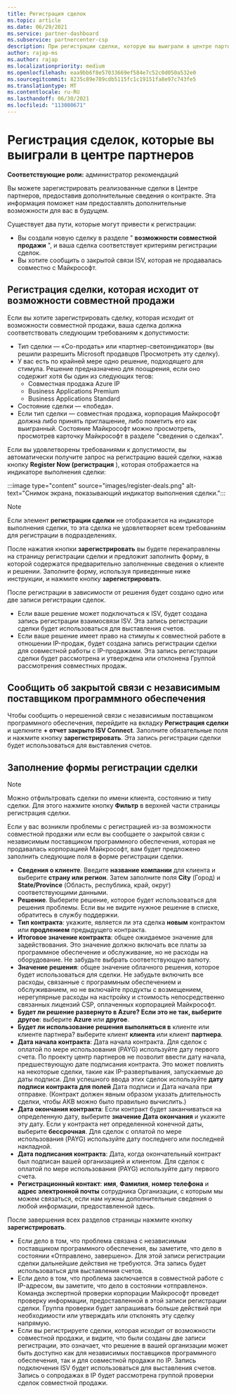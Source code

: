 ```yaml
---
title: Регистрация сделок
ms.topic: article
ms.date: 06/29/2021
ms.service: partner-dashboard
ms.subservice: partnercenter-csp
description: При регистрации сделки, которую вы выиграли в центре партнеров, она помогает корпорации Майкрософт предоставить вам больше возможностей в будущем.
author: rajap-ms
ms.author: rajap
ms.localizationpriority: medium
ms.openlocfilehash: eaa9bb6f8e57033669ef584e7c52c0d050a532e0
ms.sourcegitcommit: 8235c89e789cdb5115fc1c19151fa8e97c743fe5
ms.translationtype: MT
ms.contentlocale: ru-RU
ms.lasthandoff: 06/30/2021
ms.locfileid: "113080671"
---
```

# <a name="register-deals-youve-won-in-partner-center"></a>Регистрация сделок, которые вы выиграли в центре партнеров

**Соответствующие роли:** администратор рекомендаций

Вы можете зарегистрировать реализованные сделки в Центре партнеров, предоставив дополнительные сведения о контракте. Эта информация поможет нам предоставлять дополнительные возможности для вас в будущем.

Существует два пути, которые могут привести к регистрации:

- Вы создали новую сделку в разделе " **возможности совместной продажи** ", и ваша сделка соответствует критериям регистрации сделок.
- Вы хотите сообщить о закрытой связи ISV, которая не продавалась совместно с Майкрософт.

## <a name="register-a-deal-originating-from-a-co-sell-opportunity"></a>Регистрация сделки, которая исходит от возможности совместной продажи

Если вы хотите зарегистрировать сделку, которая исходит от возможности совместной продажи, ваша сделка должна соответствовать следующим требованиям к допустимости:

- Тип сделки — «Co-продать» или «партнер-светоиндикатор» (вы решили разрешить Microsoft продавцов Просмотреть эту сделку).
- У вас есть по крайней мере одно решение, подходящего для стимула. Решение предназначено для поощрения, если оно содержит хотя бы один из следующих тегов:
  - Совместная продажа Azure IP
  - Business Applications Premium
  - Business Applications Standard
- Состояние сделки — «победа».
- Если тип сделки — совместная продажа, корпорация Майкрософт должна либо принять приглашение, либо пометить его как выигранный. Состояние Майкрософт можно просмотреть, просмотрев карточку Майкрософт в разделе "сведения о сделках".

Если вы удовлетворены требованиями к допустимости, вы автоматически получите запрос на регистрацию вашей сделки, нажав кнопку **Register Now (регистрация** ), которая отображается на индикаторе выполнения сделки:

:::image type="content" source="images/register-deals.png" alt-text="Снимок экрана, показывающий индикатор выполнения сделки.":::

> [!NOTE]
> Если элемент **регистрации сделки** не отображается на индикаторе выполнения сделки, то эта сделка не удовлетворяет всем требованиям для регистрации в подразделениях.

После нажатия кнопки **зарегистрировать** вы будете перенаправлены на страницу регистрации сделки и предложит заполнить форму, в которой содержатся предварительно заполненные сведения о клиенте и решении. Заполните форму, используя приведенные ниже инструкции, и нажмите кнопку **зарегистрировать**.

После регистрации в зависимости от решения будет создано одно или две записи регистрации сделок.

- Если ваше решение может подключаться к ISV, будет создана запись регистрации взаимосвязи ISV. Эта запись регистрации сделки будет использоваться для выставления счетов.
- Если ваше решение имеет право на стимулы к совместной работе в отношении IP-продаж, будет создана запись регистрации сделки для совместной работы с IP-продажами. Эта запись регистрации сделки будет рассмотрена и утверждена или отклонена Группой рассмотрения совместных продаж.

## <a name="report-a-closed-isv-connect-deal"></a>Сообщить об закрытой связи с независимым поставщиком программного обеспечения

Чтобы сообщить о нерешенной связи с независимым поставщиком программного обеспечения, перейдите на вкладку **Регистрация сделки** и щелкните **+ отчет закрыто ISV Connect**. Заполните обязательные поля и нажмите кнопку **зарегистрировать**. Эта запись регистрации сделки будет использоваться для выставления счетов.

## <a name="fill-out-the-deal-registration-form"></a>Заполнение формы регистрации сделки

> [!NOTE]
> Можно отфильтровать сделки по имени клиента, состоянию и типу сделки. Для этого нажмите кнопку **Фильтр** в верхней части страницы регистрация сделки.

Если у вас возникли проблемы с регистрацией из-за возможности совместной продажи или если вы сообщаете о закрытой связи с независимым поставщиком программного обеспечения, которая не продавалась корпорацией Майкрософт, вам будет предложено заполнить следующие поля в форме регистрации сделки.

- **Сведения о клиенте**. Введите **название компании** для клиента и выберите **страну или регион**. Затем заполните поля **City** (Город) и **State/Province** (Область, республика, край, округ) соответствующими данными.
- **Решение**. Выберите решение, которое будет использоваться для решения проблемы. Если вы не видите нужное решение в списке, обратитесь в службу поддержки.
- **Тип контракта**: укажите, является ли эта сделка **новым** контрактом или **продлением** предыдущего контракта.
- **Итоговое значение контракта**: общее ожидаемое значение для задействования. Это значение должно включать все платы за программное обеспечение и обслуживание, но не расходы на оборудование. Не забудьте выбрать соответствующую валюту.
- **Значение решения**: общее значение облачного решения, которое будет использоваться для сделки. Не забудьте включить все расходы, связанные с программным обеспечением и обслуживанием, но не включайте продукты с возмещением, нерегулярные расходы на настройку и стоимость непосредственно связанных лицензий CSP, оплаченных корпорацией Майкрософт.
- **Будет ли решение развернуто в Azure? Если это не так, выберите другое**: выберите **Azure** или **другое**.
- **Будет ли использование решения выполняться в** клиенте или клиенте партнера? выберите клиент **клиента** или клиент **партнера**.
- **Дата начала контракта**: Дата начала контракта. Для сделок с оплатой по мере использования (PAYG) используйте дату первого счета. По проекту центр партнеров не позволит ввести дату начала, предшествующую дате подписания контракта. Это может повлиять на некоторые сделки, такие как IP-развертывания, запускаемые до даты подписи. Для успешного ввода этих сделок используйте **дату подписи контракта для полей** Дата подписи и Дата начала при отправке. (Контракт должен явным образом указать длительность сделки, чтобы АКВ можно было правильно вычислить.)
- **Дата окончания контракта**: Если контракт будет заканчиваться на определенную дату, выберите **значение Дата окончания** и укажите эту дату. Если у контракта нет определенной конечной даты, выберите **бессрочная**. Для сделок с оплатой по мере использования (PAYG) используйте дату последнего или последней накладной.
- **Дата подписания контракта**: Дата, когда окончательный контракт был подписан вашей организацией и клиентом. Для сделок с оплатой по мере использования (PAYG) используйте дату первого счета.
- **Регистрационный контакт**: **имя**, **Фамилия**, **номер телефона** и **адрес электронной почты** сотрудника Организации, с которым мы можем связаться, если нам нужны дополнительные сведения о любой информации, предоставленной здесь.

После завершения всех разделов страницы нажмите кнопку **зарегистрировать**.

- Если дело в том, что проблема связана с независимым поставщиком программного обеспечения, вы заметите, что дело в состоянии «Отправлено, завершено». Для этой записи регистрации сделки дальнейшие действия не требуются. Эта запись будет использоваться для выставления счетов.
- Если дело в том, что проблема заключается в совместной работе с IP-адресом, вы заметите, что дело в состоянии «отправлено». Команда экспертной проверки корпорации Майкрософт проведет проверку информации, предоставленной в этой записи регистрации сделки. Группа проверки будет запрашивать больше действий при необходимости или утверждать или отклонять эту сделку напрямую.
- Если вы регистрируете сделки, которая исходит от возможности совместной продажи, и видите, что были созданы две записи регистрации, это означает, что решение в вашей организации может быть доступно как для независимых поставщиков программного обеспечения, так и для совместной продажи по IP. Запись подключения ISV будет использоваться для выставления счетов. Запись о сопродажах в IP будет рассмотрена группой проверки сделок совместной продажи.

